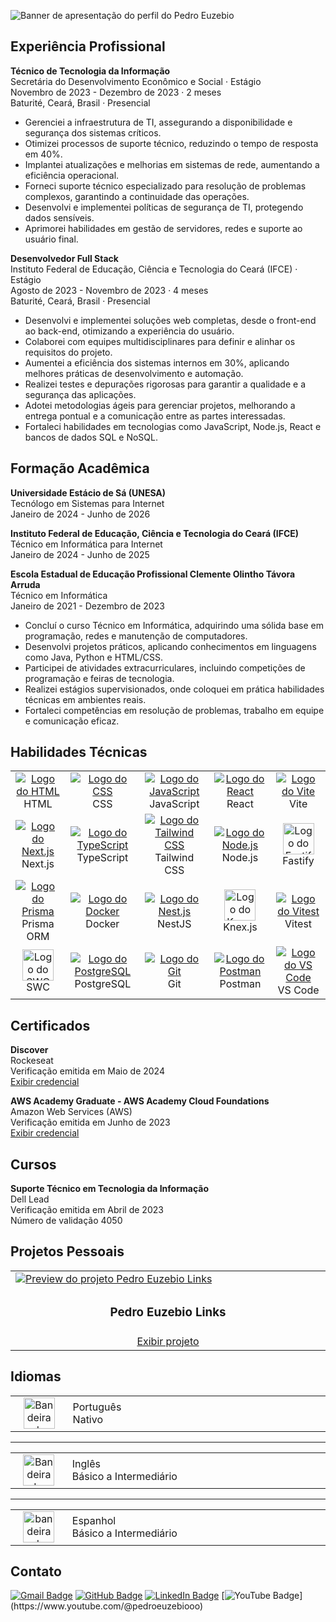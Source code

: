 ![Banner de apresentação do perfil do Pedro Euzebio](https://i.imgur.com/bWhv2m6.png)

## Experiência Profissional

**Técnico de Tecnologia da Informação** <br>
Secretária do Desenvolvimento Econômico e Social · Estágio <br>
Novembro de 2023 - Dezembro de 2023 · 2 meses <br>
Baturité, Ceará, Brasil · Presencial
- Gerenciei a infraestrutura de TI, assegurando a disponibilidade e segurança dos sistemas críticos.
- Otimizei processos de suporte técnico, reduzindo o tempo de resposta em 40%.
- Implantei atualizações e melhorias em sistemas de rede, aumentando a eficiência operacional.
- Forneci suporte técnico especializado para resolução de problemas complexos, garantindo a continuidade das operações.
- Desenvolvi e implementei políticas de segurança de TI, protegendo dados sensíveis.
- Aprimorei habilidades em gestão de servidores, redes e suporte ao usuário final.

**Desenvolvedor Full Stack** <br>
Instituto Federal de Educação, Ciência e Tecnologia do Ceará (IFCE) · Estágio <br>
Agosto de 2023 - Novembro de 2023 · 4 meses <br>
Baturité, Ceará, Brasil · Presencial
- Desenvolvi e implementei soluções web completas, desde o front-end ao back-end, otimizando a experiência do usuário.
- Colaborei com equipes multidisciplinares para definir e alinhar os requisitos do projeto.
- Aumentei a eficiência dos sistemas internos em 30%, aplicando melhores práticas de desenvolvimento e automação.
- Realizei testes e depurações rigorosas para garantir a qualidade e a segurança das aplicações.
- Adotei metodologias ágeis para gerenciar projetos, melhorando a entrega pontual e a comunicação entre as partes interessadas.
- Fortaleci habilidades em tecnologias como JavaScript, Node.js, React e bancos de dados SQL e NoSQL.

## Formação Acadêmica

**Universidade Estácio de Sá (UNESA)** <br>
Tecnólogo em Sistemas para Internet <br>
Janeiro de 2024 - Junho de 2026

**Instituto Federal de Educação, Ciência e Tecnologia do Ceará (IFCE)** <br>
Técnico em Informática para Internet <br>
Janeiro de 2024 - Junho de 2025

**Escola Estadual de Educação Profissional Clemente Olintho Távora Arruda** <br>
Técnico em Informática <br>
Janeiro de 2021 - Dezembro de 2023
- Concluí o curso Técnico em Informática, adquirindo uma sólida base em programação, redes e manutenção de computadores.
- Desenvolvi projetos práticos, aplicando conhecimentos em linguagens como Java, Python e HTML/CSS.
- Participei de atividades extracurriculares, incluindo competições de programação e feiras de tecnologia.
- Realizei estágios supervisionados, onde coloquei em prática habilidades técnicas em ambientes reais.
- Fortaleci competências em resolução de problemas, trabalho em equipe e comunicação eficaz.

## Habilidades Técnicas

<table>
  <tr align="center">
    <td width="160">
      <a href="https://developer.mozilla.org/pt-BR/docs/Web/HTML" target="_blank">
        <img src="https://skillicons.dev/icons?i=html" alt="Logo do HTML" />
      </a>
      <br>
      HTML
    </td>
    <td width="160">
      <a href="https://developer.mozilla.org/pt-BR/docs/Web/CSS" target="_blank">
        <img src="https://skillicons.dev/icons?i=css" alt="Logo do CSS" />
      </a>
      <br>
      CSS
    </td>
    <td width="160">
      <a href="https://developer.mozilla.org/pt-BR/docs/Web/JavaScript" target="_blank" />
        <img src="https://skillicons.dev/icons?i=js" alt="Logo do JavaScript" />
      </a>
      <br>
      JavaScript
    </td>
    <td width="160">
      <a href="https://react.dev" target="_blank">
        <img src="https://skillicons.dev/icons?i=react" alt="Logo do React" />
      </a>
      <br>
      React
    </td>
    <td width="160">
      <a href="https://vitejs.dev" target="_blank">
        <img src="https://skillicons.dev/icons?i=vite" alt="Logo do Vite" />
      </a>
      <br>
      Vite
    </td>
  </tr>
  <tr align="center">
    <td width="160">
      <a href="https://nextjs.org">
        <img src="https://skillicons.dev/icons?i=nextjs" alt="Logo do Next.js" />
      </a>
      <br>
      Next.js
    </td>
    <td width="160">
      <a href="https://www.typescriptlang.org" target="_blank">
        <img src="https://skillicons.dev/icons?i=ts" alt="Logo do TypeScript" />
      </a>
      <br>
      TypeScript
    </td>
    <td width="160">
      <a href="https://tailwindcss.com" target="_blank">
        <img src="https://skillicons.dev/icons?i=tailwind" alt="Logo do Tailwind CSS" />
      </a>
      <br>
      Tailwind CSS
    </td>
    <td width="160">
      <a href="https://nodejs.org/en" target="_blank">
        <img src="https://skillicons.dev/icons?i=nodejs" alt="Logo do Node.js" />
      </a>
      <br>
      Node.js
    </td>
    <td width="160">
      <a href="https://fastify.dev" target="_blank">
        <img src="https://i.imgur.com/Abj3KJe.jpg" alt="Logo do Fastify" width="50" />
      </a>
      <br>
      Fastify
    </td>
  </tr>
  <tr align="center">
    <td width="160">
      <a href="https://www.prisma.io" target="_blank">
        <img src="https://skillicons.dev/icons?i=prisma" alt="Logo do Prisma" />
      </a>
      <br>
      Prisma ORM
    </td>
    <td width="160">
      <a href="https://www.docker.com" target="_blank">
        <img src="https://skillicons.dev/icons?i=docker" alt="Logo do Docker" />
      </a>
      <br>
      Docker
    </td>
    <td width="160">
      <a href="https://nestjs.com" target="_blank">
        <img src="https://skillicons.dev/icons?i=nestjs" alt="Logo do Nest.js" />
      </a>
      <br>
      NestJS
    </td>
    <td width="160">
      <a href="https://knexjs.org" target="_blank">
        <img src="https://i.imgur.com/fqQ861T.png" alt="Logo do Knex.js" width="50" />
      </a>
       <br>
      Knex.js
    </td>
    <td width="160">
      <a href="https://vitest.dev/" target="_blank">
        <img src="https://skillicons.dev/icons?i=vitest" alt="Logo do Vitest" />
      </a>
      <br>
      Vitest
    </td>
  </tr>
  <tr align="center">
    <td width="160">
      <a href="https://swc.rs" target="_blank">
        <img src="https://i.imgur.com/x0yrYxm.png" alt="Logo do SWC" width="50" />
      </a>
      <br>
      SWC
    </td>
    <td width="160">
      <a href="https://www.postgresql.org" target="_blank">
        <img src="https://skillicons.dev/icons?i=postgres" alt="Logo do PostgreSQL" />
      </a>
      <br>
      PostgreSQL
    </td>
    <td width="160">
      <a href="https://git-scm.com" target="_blank">
        <img src="https://skillicons.dev/icons?i=git" alt="Logo do Git" />
      </a>
      <br>
      Git
    </td>
    <td width="160">
      <a href="https://www.postman.com" target="_blank">
        <img src="https://skillicons.dev/icons?i=postman" alt="Logo do Postman" />
      </a>
      <br>
      Postman
    </td>
    <td width="160">
      <a href="https://code.visualstudio.com" target="_blank">
        <img src="https://skillicons.dev/icons?i=vscode" alt="Logo do VS Code" />
      </a>
      <br>
      VS Code
    </td>
  </tr>
</table>

## Certificados

**Discover** <br>
Rockeseat <br>
Verificação emitida em Maio de 2024 <br>
[Exibir credencial](https://app.rocketseat.com.br/certificates/c4607cdf-e145-40a9-9a04-f0e12069144b)

**AWS Academy Graduate - AWS Academy Cloud Foundations** <br>
Amazon Web Services (AWS) <br>
Verificação emitida em Junho de 2023 <br>
[Exibir credencial](https://www.credly.com/badges/0218204e-7d5e-4486-b52e-f438e555df76/print)

## Cursos

**Suporte Técnico em Tecnologia da Informação** <br>
Dell Lead <br>
Verificação emitida em Abril de 2023 <br>
Número de validação 4050

## Projetos Pessoais

<table>
  <tr>
    <td width="800">
      <a href="https://pedroeuzebio-links.vercel.app" target="_blank">
        <img src="https://i.imgur.com/fiJBQHG.png" alt="Preview do projeto Pedro Euzebio Links" />
      </a>
    </td>
  </tr>
  <tr>
    <td align="center">
      <h3>Pedro Euzebio Links</h3>
    </td>
  </tr>
  <tr>
    <td align="center">
      <a href="https://pedroeuzebio-links.vercel.app" target="_blank">
        Exibir projeto
      </a>
    </td>
  </tr>
</table>

## Idiomas
  
<table>
  <tr>
    <td width="100" align="center">
      <img src="https://i.imgur.com/9AFUX3W.png" alt="Bandeira do Brasil" width="50px">
    </td>
    <td width="700">
      Português <br>
      Nativo
    </td>
  </tr>
</table>

---

<table>
  <tr>
    <td width="100" align="center">
      <img src="https://i.imgur.com/eL0xsib.jpg" alt="Bandeira dos Estados Unidos (EUA)" width="50px">
    </td>
    <td width="700">
      Inglês <br>
      Básico a Intermediário
    </td>
  </tr>
</table>

---

<table>
  <tr>
    <td width="100" align="center">
      <img src="https://i.imgur.com/JHtrfYR.png" alt="bandeira da Espanha" width="50px">
    </td>
    <td width="700">
      Espanhol <br>
      Básico a Intermediário
    </td>
  </tr>
</table>

## Contato

[![Gmail Badge](https://img.shields.io/badge/-pedroeuzebio.contato@gmail.com-020817?style=flat-square&logo=Gmail&logoColor=f8fafc&link=mailto:pedroeuzebio.contato@gmail.com)](mailto:pedroeuzebio.contato@gmail.com)
[![GitHub Badge](https://img.shields.io/badge/-github.com&frasl;pedroeuzebiooo-020817?style=flat-square&logo=Github&logoColor=f8fafc&link=https://github.com/pedroeuzebiooo)](https://github.com/pedroeuzebiooo)
[![LinkedIn Badge](https://img.shields.io/badge/-linkedin.com&frasl;in&frasl;pedroeuzebio-020817?style=flat-square&logo=Linkedin&logoColor=f8fafc&link=https://www.linkedin.com/in/pedroeuzebio)](https://www.linkedin.com/in/pedroeuzebio)
[![YouTube Badge](https://img.shields.io/badge/-youtube.com&frasl;@pedroeuzebiooo-020817?style=flat-square&logo=YouTube&logoColor=f8fafc&link=[https://www.linkedin.com/in/pedroeuzebio](https://www.youtube.com/@pedroeuzebiooo))](https://www.youtube.com/@pedroeuzebiooo)

<!--
**pedroeuzebioo/pedroeuzebioo** is a ✨ _special_ ✨ repository because its `README.md` (this file) appears on your GitHub profile.

Here are some ideas to get you started:

- 🔭 I’m currently working on ...
- 🌱 I’m currently learning ...
- 👯 I’m looking to collaborate on ...
- 🤔 I’m looking for help with ...
- 💬 Ask me about ...
- 📫 How to reach me: ...
- 😄 Pronouns: ...
- ⚡ Fun fact: ...
-->
